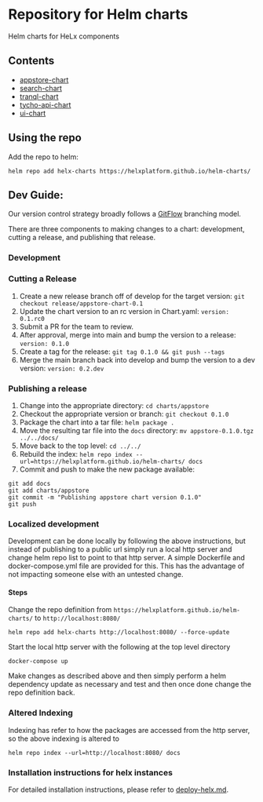 # Repository for Helm charts

Helm charts for HeLx components

## Contents

* [appstore-chart](https://github.com/helxplatform/appstore-chart)
* [search-chart](https://github.com/helxplatform/search-chart)
* [tranql-chart](https://github.com/helxplatform/tranql-chart)
* [tycho-api-chart](https://github.com/helxplatform/tycho-api-chart)
* [ui-chart](https://github.com/helxplatform/ui-chart)

## Using the repo

Add the repo to helm:

```
helm repo add helx-charts https://helxplatform.github.io/helm-charts/
```

## Dev Guide:
Our version control strategy broadly follows a [GitFlow](https://nvie.com/posts/a-successful-git-branching-model/) branching model. 

There are three components to making changes to a chart: development, cutting a release, and publishing that release.

###  Development

### Cutting a Release

1. Create a new release branch off of develop for the target version: `git checkout release/appstore-chart-0.1`
2. Update the chart version to an rc version in Chart.yaml: `version: 0.1.rc0`
3. Submit a PR for the team to review. 
4. After approval, merge into main and bump the version to a release: `version: 0.1.0`
5. Create a tag for the release: `git tag 0.1.0 && git push --tags`
6. Merge the main branch back into develop and bump the version to a dev version: `version: 0.2.dev`

### Publishing a release

1. Change into the appropriate directory: `cd charts/appstore`
2. Checkout the appropriate version or branch: `git checkout 0.1.0` 
3. Package the chart into a tar file: `helm package .`
4. Move the resulting tar file into the `docs` directory: `mv appstore-0.1.0.tgz ../../docs/`
5. Move back to the top level: `cd ../../`
6. Rebuild the index: `helm repo index --url=https://helxplatform.github.io/helm-charts/ docs`
7. Commit and push to make the new package available: 
 ```
git add docs
git add charts/appstore
git commit -m "Publishing appstore chart version 0.1.0"
git push
```

### Localized development

Development can be done locally by following the above instructions, but instead of publishing to a public url
simply run a local http server and change helm repo list to point to that http server.  A simple Dockerfile
and docker-compose.yml file are provided for this.  This has the advantage of not impacting someone else with
an untested change.

#### Steps

Change the repo definition from `https://helxplatform.github.io/helm-charts/` to `http://localhost:8080/`

    helm repo add helx-charts http://localhost:8080/ --force-update

Start the local http server with the following at the top level directory

    docker-compose up

Make changes as described above and then simply perform a helm dependency update as necessary and test and
then once done change the repo definition back.

### Altered Indexing

Indexing has refer to how the packages are accessed from the http server, so the above indexing is altered to

    helm repo index --url=http://localhost:8080/ docs

### Installation instructions for helx instances

For detailed installation instructions, please refer to [deploy-helx.md](deploy-helx.md).